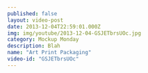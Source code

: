 ```yaml
---
published: false
layout: video-post
date: 2013-12-04T22:59:01.000Z
img: img/youtube/2013-12-04-GSJETbrsUOc.jpg
category: Mockup Monday
description: Blah
name: "Art Print Packaging"
video-id: "GSJETbrsUOc"
---
```


